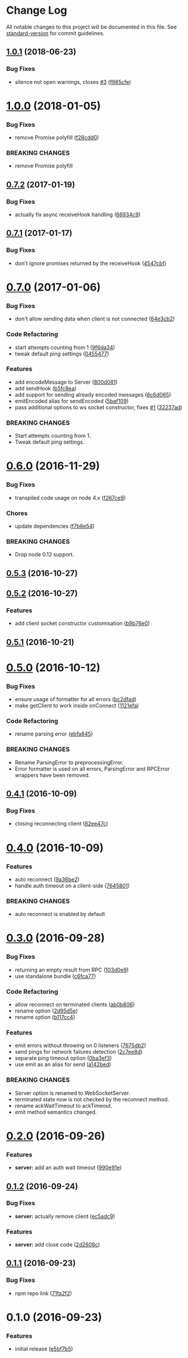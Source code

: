 # Change Log

All notable changes to this project will be documented in this file. See [standard-version](https://github.com/conventional-changelog/standard-version) for commit guidelines.

<a name="1.0.1"></a>
## [1.0.1](https://github.com/an-sh/ws-messaging/compare/v1.0.0...v1.0.1) (2018-06-23)


### Bug Fixes

* silence not open warnings, closes [#3](https://github.com/an-sh/ws-messaging/issues/3) ([f985cfe](https://github.com/an-sh/ws-messaging/commit/f985cfe))



<a name="1.0.0"></a>
# [1.0.0](https://github.com/an-sh/ws-messaging/compare/v0.8.0...v1.0.0) (2018-01-05)


### Bug Fixes

* remove Promise polyfill ([f28cdd0](https://github.com/an-sh/ws-messaging/commit/f28cdd0))


### BREAKING CHANGES

* remove Promise polyfill



<a name="0.7.2"></a>
## [0.7.2](https://github.com/an-sh/ws-messaging/compare/v0.7.1...v0.7.2) (2017-01-19)


### Bug Fixes

* actually fix async receiveHook handling ([66934c9](https://github.com/an-sh/ws-messaging/commit/66934c9))



<a name="0.7.1"></a>
## [0.7.1](https://github.com/an-sh/ws-messaging/compare/v0.7.0...v0.7.1) (2017-01-17)


### Bug Fixes

* don't ignore promises returned by the receiveHook ([4547cbf](https://github.com/an-sh/ws-messaging/commit/4547cbf))



<a name="0.7.0"></a>
# [0.7.0](https://github.com/an-sh/ws-messaging/compare/v0.6.0...v0.7.0) (2017-01-06)


### Bug Fixes

* don't allow sending data when client is not connected ([64e3cb2](https://github.com/an-sh/ws-messaging/commit/64e3cb2))


### Code Refactoring

* start attempts counting from 1 ([9f6da34](https://github.com/an-sh/ws-messaging/commit/9f6da34))
* tweak default ping settings ([0455477](https://github.com/an-sh/ws-messaging/commit/0455477))


### Features

* add encodeMessage to Server ([800d081](https://github.com/an-sh/ws-messaging/commit/800d081))
* add sendHook ([b5fc8ea](https://github.com/an-sh/ws-messaging/commit/b5fc8ea))
* add support for sending already encoded messages ([6c6d065](https://github.com/an-sh/ws-messaging/commit/6c6d065))
* emitEncoded alias for sendEncoded ([5baf109](https://github.com/an-sh/ws-messaging/commit/5baf109))
* pass additional options to ws socket constructor, fixes [#1](https://github.com/an-sh/ws-messaging/issues/1) ([32237ad](https://github.com/an-sh/ws-messaging/commit/32237ad))


### BREAKING CHANGES

* Start attempts counting from 1.
* Tweak default ping settings.



<a name="0.6.0"></a>
# [0.6.0](https://github.com/an-sh/ws-messaging/compare/v0.5.3...v0.6.0) (2016-11-29)


### Bug Fixes

* transpiled code usage on node 4.x ([f267ce9](https://github.com/an-sh/ws-messaging/commit/f267ce9))


### Chores

* update dependencies ([f7b8e54](https://github.com/an-sh/ws-messaging/commit/f7b8e54))


### BREAKING CHANGES

* Drop node 0.12 support.



<a name="0.5.3"></a>
## [0.5.3](https://github.com/an-sh/ws-messaging/compare/v0.5.2...v0.5.3) (2016-10-27)



<a name="0.5.2"></a>
## [0.5.2](https://github.com/an-sh/ws-messaging/compare/v0.5.1...v0.5.2) (2016-10-27)


### Features

* add client socket constructor customisation ([b9b76e0](https://github.com/an-sh/ws-messaging/commit/b9b76e0))



<a name="0.5.1"></a>
## [0.5.1](https://github.com/an-sh/ws-messaging/compare/v0.5.0...v0.5.1) (2016-10-21)



<a name="0.5.0"></a>
# [0.5.0](https://github.com/an-sh/ws-messaging/compare/v0.4.1...v0.5.0) (2016-10-12)


### Bug Fixes

* ensure usage of formatter for all errors ([bc2dfad](https://github.com/an-sh/ws-messaging/commit/bc2dfad))
* make getClient to work inside onConnect ([1121efa](https://github.com/an-sh/ws-messaging/commit/1121efa))


### Code Refactoring

* rename parsing error ([ebfa845](https://github.com/an-sh/ws-messaging/commit/ebfa845))


### BREAKING CHANGES

* Rename ParsingError to preprocessingError.
* Error formatter is used on all errors, ParsingError and
RPCError wrappers have been removed.



<a name="0.4.1"></a>
## [0.4.1](https://github.com/an-sh/ws-messaging/compare/v0.4.0...v0.4.1) (2016-10-09)


### Bug Fixes

* closing reconnecting client ([82ee47c](https://github.com/an-sh/ws-messaging/commit/82ee47c))



<a name="0.4.0"></a>
# [0.4.0](https://github.com/an-sh/ws-messaging/compare/v0.3.0...v0.4.0) (2016-10-09)


### Features

* auto reconnect ([9a36be2](https://github.com/an-sh/ws-messaging/commit/9a36be2))
* handle auth timeout on a client-side ([7645801](https://github.com/an-sh/ws-messaging/commit/7645801))


### BREAKING CHANGES

* auto reconnect is enabled by default



<a name="0.3.0"></a>
# [0.3.0](https://github.com/an-sh/ws-messaging/compare/v0.2.0...v0.3.0) (2016-09-28)


### Bug Fixes

* returning an empty result from RPC ([103d0e9](https://github.com/an-sh/ws-messaging/commit/103d0e9))
* use standalone bundle ([c6fca77](https://github.com/an-sh/ws-messaging/commit/c6fca77))


### Code Refactoring

* allow reconnect on terminated clients ([ab0b806](https://github.com/an-sh/ws-messaging/commit/ab0b806))
* rename option ([2d95d5e](https://github.com/an-sh/ws-messaging/commit/2d95d5e))
* rename option ([b117cc4](https://github.com/an-sh/ws-messaging/commit/b117cc4))


### Features

* emit errors without throwing on 0 listeners ([7675db2](https://github.com/an-sh/ws-messaging/commit/7675db2))
* send pings for network failures detection ([2c7ee8d](https://github.com/an-sh/ws-messaging/commit/2c7ee8d))
* separate ping timeout option ([0ba3ef3](https://github.com/an-sh/ws-messaging/commit/0ba3ef3))
* use emit as an alias for send ([a142bed](https://github.com/an-sh/ws-messaging/commit/a142bed))


### BREAKING CHANGES

* Server option is renamed to WebSocketServer.
* terminated state now is not checked by the reconnect
method.
* rename ackWaitTimeout to ackTimeout.
* emit method semantics changed.



<a name="0.2.0"></a>
# [0.2.0](https://github.com/an-sh/ws-messaging/compare/v0.1.2...v0.2.0) (2016-09-26)


### Features

* **server:** add an auth wait timeout ([990e91e](https://github.com/an-sh/ws-messaging/commit/990e91e))



<a name="0.1.2"></a>
## [0.1.2](https://github.com/an-sh/ws-messaging/compare/v0.1.1...v0.1.2) (2016-09-24)


### Bug Fixes

* **server:** actually remove client ([ec5adc9](https://github.com/an-sh/ws-messaging/commit/ec5adc9))


### Features

* **server:** add close code ([2d2608c](https://github.com/an-sh/ws-messaging/commit/2d2608c))



<a name="0.1.1"></a>
## [0.1.1](https://github.com/an-sh/ws-messaging/compare/v0.1.0...v0.1.1) (2016-09-23)


### Bug Fixes

* npm repo link ([71fa2f2](https://github.com/an-sh/ws-messaging/commit/71fa2f2))



<a name="0.1.0"></a>
# 0.1.0 (2016-09-23)


### Features

* initial release ([e5bf7b5](https://github.com/an-sh/ws-messaging/commit/e5bf7b5))
